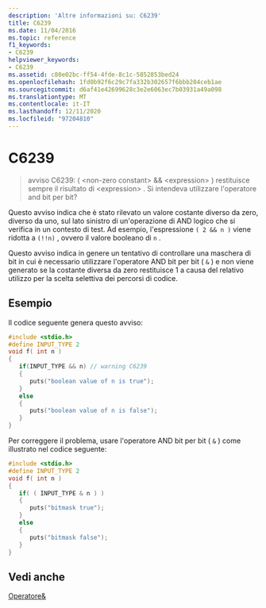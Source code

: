 ```yaml
---
description: 'Altre informazioni su: C6239'
title: C6239
ms.date: 11/04/2016
ms.topic: reference
f1_keywords:
- C6239
helpviewer_keywords:
- C6239
ms.assetid: c80e02bc-ff54-4fde-8c1c-5852853bed24
ms.openlocfilehash: 1fd0b92f6c29c7fa332b302657f6bbb204ceb1ae
ms.sourcegitcommit: d6af41e42699628c3e2e6063ec7b03931a49a098
ms.translationtype: MT
ms.contentlocale: it-IT
ms.lasthandoff: 12/11/2020
ms.locfileid: "97204810"
---
```

# <a name="c6239"></a>C6239

> avviso C6239: ( \<non-zero constant>  &&  \<expression> ) restituisce sempre il risultato di \<expression> . Si intendeva utilizzare l'operatore and bit per bit?

Questo avviso indica che è stato rilevato un valore costante diverso da zero, diverso da uno, sul lato sinistro di un'operazione di AND logico che si verifica in un contesto di test. Ad esempio, l'espressione `( 2 && n )` viene ridotta a `(!!n)` , ovvero il valore booleano di `n` .

Questo avviso indica in genere un tentativo di controllare una maschera di bit in cui è necessario utilizzare l'operatore AND bit per bit ( `&` ) e non viene generato se la costante diversa da zero restituisce 1 a causa del relativo utilizzo per la scelta selettiva dei percorsi di codice.

## <a name="example"></a>Esempio

Il codice seguente genera questo avviso:

```cpp
#include <stdio.h>
#define INPUT_TYPE 2
void f( int n )
{
   if(INPUT_TYPE && n) // warning C6239
   {
      puts("boolean value of n is true");
   }
   else
   {
      puts("boolean value of n is false");
   }
}
```

Per correggere il problema, usare l'operatore AND bit per bit ( `&` ) come illustrato nel codice seguente:

```cpp
#include <stdio.h>
#define INPUT_TYPE 2
void f( int n )
{
   if( ( INPUT_TYPE & n ) )
   {
      puts("bitmask true");
   }
   else
   {
      puts("bitmask false");
   }
}
```

## <a name="see-also"></a>Vedi anche

[ Operatore&](/dotnet/csharp/language-reference/operators/and-operator)
